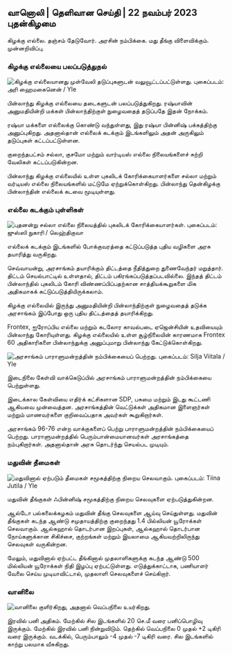 ## வானொலி \| தெளிவான செய்தி \| 22 நவம்பர் 2023 புதன்கிழமை

கிழக்கு எல்லை. தஞ்சம் தேடுவோர். அரசின் நம்பிக்கை. மது தீங்கு விளைவிக்கும். முன்னறிவிப்பு.

### கிழக்கு எல்லையை பலப்படுத்துதல்

![கிழக்கு எல்லையானது முள்வேலி தடுப்புகளுடன் வலுவூட்டப்பட்டுள்ளது. புகைப்படம்: அரி ஹைமகைனென் / Yle](https://images.cdn.yle.fi/image/upload/c_crop,h_3078,w_5472,x_0,y_157/ar_1.77777777777777777,c_fill,g_faces/d_1_faces.q_auto:eco/f_auto/fl_lossy/v1700489748/39-1203622655b691ed016a)

பின்லாந்து கிழக்கு எல்லையை தடைகளுடன் பலப்படுத்துகிறது. ரஷ்யாவின் அனுமதியின்றி மக்கள் பின்லாந்திற்குள் நுழைவதைத் தடுப்பதே இதன் நோக்கம்.

ரஷ்யா மக்களை எல்லைக்கு கொண்டு வந்துள்ளது, இது ரஷ்யா பின்னிஷ் பக்கத்திற்கு அனுப்புகிறது. அதனால்தான் எல்லைக் கடக்கும் இடங்களிலும் அதன் அருகிலும் தடுப்புகள் கட்டப்பட்டுள்ளன.

குறைந்தபட்சம் சல்லா, குசமோ மற்றும் வார்டியஸ் எல்லை நிலையங்களைச் சுற்றி வேலிகள் கட்டப்படுகின்றன.

பின்லாந்து கிழக்கு எல்லையில் உள்ள புகலிடக் கோரிக்கையாளர்களை சல்லா மற்றும் வர்டியஸ் எல்லை நிலையங்களில் மட்டுமே ஏற்றுக்கொள்கிறது. பின்லாந்து தென்கிழக்கு பின்லாந்தின் எல்லைக் கடவை மூடியுள்ளது.

### எல்லை கடக்கும் புள்ளிகள்

![புதனன்று சல்லா எல்லை நிலையத்தில் புகலிடக் கோரிக்கையாளர்கள். புகைப்படம்: ஜுஸ்ஸி நுகாரி / லெஹ்திகுவா](https://images.cdn.yle.fi/image/upload/c_crop,h_2879,w_5119,x_0,y_429/ar_1.77777777777777777,c_fill,h_6777,c_fill.q_auto:eco/f_auto/fl_lossy/v1700655653/39-1204918655df1f3cef50)

எல்லைக் கடக்கும் இடங்களில் போக்குவரத்தை கட்டுப்படுத்த புதிய வழிகளை அரசு தயாரித்து வருகிறது.

செவ்வாயன்று, அரசாங்கம் தயாரிக்கும் திட்டத்தை நீதித்துறை துணைவேந்தர் மறுத்தார். திட்டம் செயல்பாட்டில் உள்ளதால், திட்டம் பகிரங்கப்படுத்தப்படவில்லை. இந்தத் திட்டம் பின்லாந்தில் புகலிடம் கோரி விண்ணப்பிப்பதற்கான சாத்தியக்கூறுகளை மிக அதிகமாகக் கட்டுப்படுத்தியிருக்கலாம்.

கிழக்கு எல்லையில் இருந்து அனுமதியின்றி பின்லாந்திற்குள் நுழைவதைத் தடுக்க அரசாங்கம் இப்போது ஒரு புதிய திட்டத்தைத் தயாரிக்கிறது.

Frontex, ஐரோப்பிய எல்லை மற்றும் கடலோர காவல்படை ஏஜென்சியின் உதவியையும் பின்லாந்து கோரியுள்ளது. கிழக்கு எல்லையில் உள்ள சூழ்நிலையின் காரணமாக Frontex 60 அதிகாரிகளை பின்லாந்துக்கு அனுப்புமாறு பின்லாந்து கேட்டுக்கொள்கிறது.

![அரசாங்கம் பாராளுமன்றத்தின் நம்பிக்கையைப் பெற்றது. புகைப்படம்: Silja Viitala / Yle](https://images.cdn.yle.fi/image/upload/c_crop,h_2241,w_3983,x_0,y_325/ar_1.77777777777777777,c_fill,g1_faces.wr_2750q_auto:eco/f_auto/fl_lossy/v1696934704/39-118409465252a7d6dc9d)

இடைநிலை கேள்வி வாக்கெடுப்பில் அரசாங்கம் பாராளுமன்றத்தின் நம்பிக்கையை பெற்றுள்ளது.

இடைக்கால கேள்வியை எதிர்க் கட்சிகளான SDP, பசுமை மற்றும் இடது கூட்டணி ஆகியவை முன்வைத்தன. அரசாங்கத்தின் வெட்டுக்கள் அதிகமான இளைஞர்கள் மற்றும் மாணவர்களை குறிவைப்பதாக அவர்கள் கூறுகிறார்கள்.

அரசாங்கம் 96-76 என்ற வாக்குகளைப் பெற்று பாராளுமன்றத்தின் நம்பிக்கையைப் பெற்றது. பாராளுமன்றத்தில் பெரும்பான்மையானவர்கள் அரசாங்கத்தை நம்புகிறார்கள். அதனால்தான் அரசு தொடர்ந்து செயல்பட முடியும்.

### மதுவின் தீமைகள்

![மதுவினால் ஏற்படும் தீமைகள் சமூகத்திற்கு நிறைய செலவாகும். புகைப்படம்: Tiina Jutila / Yle](https://images.cdn.yle.fi/image/upload/c_crop,h_2944,w_5235,x_0,y_312/ar_1.777777777777777777,c_fill,g_faces/hd_105q_auto:eco/f_auto/fl_lossy/v1700406169/39-1203003655a1febe291f)

மதுவின் தீங்குகள் ஃபின்னிஷ் சமூகத்திற்கு நிறைய செலவுகளை ஏற்படுத்துகின்றன.

ஆல்டோ பல்கலைக்கழகம் மதுவின் தீங்கு செலவுகளை ஆய்வு செய்துள்ளது. மதுவின் தீங்குகள் கடந்த ஆண்டு சமுதாயத்திற்கு குறைந்தது 1.4 பில்லியன் யூரோக்கள் செலவாகும். ஆல்கஹால் தொடர்பான இறப்புகள், ஆல்கஹால் தொடர்பான நோய்களுக்கான சிகிச்சை, குற்றங்கள் மற்றும் இயலாமை ஆகியவற்றிலிருந்து செலவுகள் வருகின்றன.

மேலும், மதுவினால் ஏற்பட்ட தீங்கினால் முதலாளிகளுக்கு கடந்த ஆண்டு 500 மில்லியன் யூரோக்கள் நிதி இழப்பு ஏற்பட்டுள்ளது. எடுத்துக்காட்டாக, பணியாளர் வேலை செய்ய முடியாவிட்டால், முதலாளி செலவுகளைச் செய்கிறார்.

### வானிலை

![வானிலை குளிர்கிறது, அதனால் வெப்பநிலை உயர்கிறது.](https://images.cdn.yle.fi/image/upload/c_crop,h_1080,w_1919,x_0,y_0/ar_1.77777777777777777,c_fill,g_1_faces,w_6270/dpr_1.0/q_auto:eco/f_auto/fl_lossy/v1700671048/39-1205140655e2e229bced)

இரவில் பனி அதிகம். மேற்கில் சில இடங்களில் 20 செ.மீ வரை பனிப்பொழிவு இருக்கும். மேற்கில் இரவில் பனி நின்றுவிடும். தெற்கில் வெப்பநிலை 0 முதல் +2 டிகிரி வரை இருக்கும். வடக்கில், பெரும்பாலும் -4 முதல் -7 டிகிரி வரை. சில இடங்களில் காற்று பலமாக வீசுகிறது.